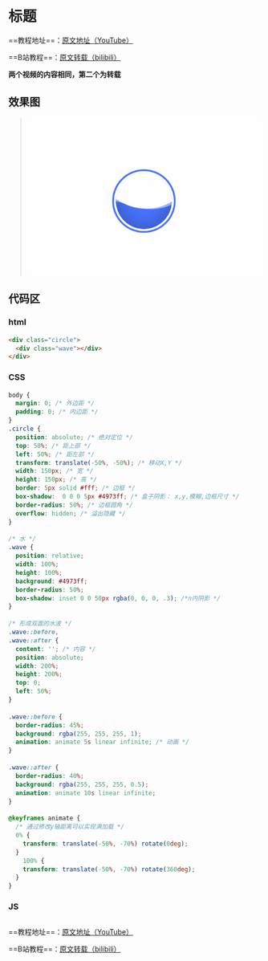 # 标题
==教程地址==：[原文地址（YouTube）](https://youtu.be/dQw9v7bWbPE)

==B站教程==：[原文转载（bilibili）](https://www.bilibili.com/video/av88364953/)

**两个视频的内容相同，第二个为转载**

## 效果图
>![演示图片](演示.gif)

## 代码区

### html
```html
<div class="circle">
  <div class="wave"></div>
</div>
```
### CSS
```css
body {
  margin: 0; /* 外边距 */
  padding: 0; /* 内边距 */
}
.circle {
  position: absolute; /* 绝对定位 */
  top: 50%; /* 距上部 */
  left: 50%; /* 距左部 */
  transform: translate(-50%, -50%); /* 移动X,Y */
  width: 150px; /* 宽 */
  height: 150px; /* 高 */
  border: 5px solid #fff; /* 边框 */
  box-shadow:  0 0 0 5px #4973ff; /* 盒子阴影： x,y,模糊,边框尺寸 */
  border-radius: 50%; /* 边框圆角 */
  overflow: hidden; /* 溢出隐藏 */
}

/* 水 */
.wave {
  position: relative;
  width: 100%;
  height: 100%;
  background: #4973ff;
  border-radius: 50%;
  box-shadow: inset 0 0 50px rgba(0, 0, 0, .3); /*n内阴影 */
}

/* 形成双面的水波 */
.wave::before,
.wave::after {
  content: ''; /* 内容 */
  position: absolute;
  width: 200%;
  height: 200%;
  top: 0;
  left: 50%;
}

.wave::before {
  border-radius: 45%;
  background: rgba(255, 255, 255, 1);
  animation: animate 5s linear infinite; /* 动画 */
}

.wave::after {
  border-radius: 40%;
  background: rgba(255, 255, 255, 0.5);
  animation: animate 10s linear infinite;
}

@keyframes animate {
  /* 通过修改y轴距离可以实现满加载 */
  0% {
    transform: translate(-50%, -70%) rotate(0deg);
  }
    100% {
    transform: translate(-50%, -70%) rotate(360deg);
  }
}
```
### JS
```javascript

```
==教程地址==：[原文地址（YouTube）](https://youtu.be/dQw9v7bWbPE)

==B站教程==：[原文转载（bilibili）](https://www.bilibili.com/video/av88364953/)